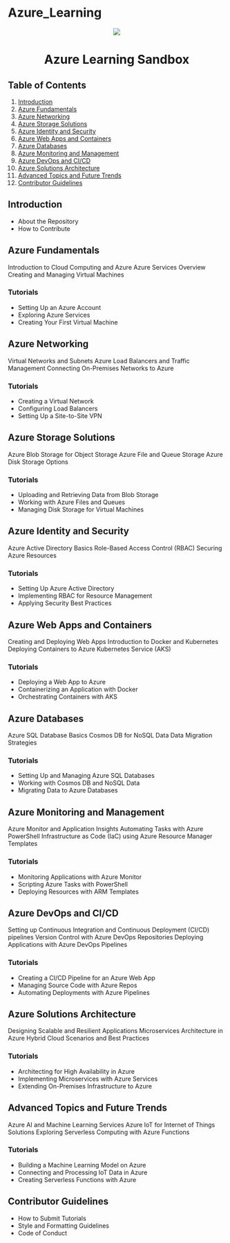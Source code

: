 # Azure_Learning

<p align="center">
    <img src="assets/icons8-azure-240.png">
</p>
<div align="center">
  <h1>Azure Learning Sandbox</h1>
</div>

## Table of Contents

1. [Introduction](#introduction)
2. [Azure Fundamentals](#azure-fundamentals)
3. [Azure Networking](#azure-networking)
4. [Azure Storage Solutions](#azure-storage-solutions)
5. [Azure Identity and Security](#azure-identity-and-security)
6. [Azure Web Apps and Containers](#azure-web-apps-and-containers)
7. [Azure Databases](#azure-databases)
8. [Azure Monitoring and Management](#azure-monitoring-and-management)
9. [Azure DevOps and CI/CD](#azure-devops-and-cicd)
10. [Azure Solutions Architecture](#azure-solutions-architecture)
11. [Advanced Topics and Future Trends](#advanced-topics-and-future-trends)
12. [Contributor Guidelines](#contributor-guidelines)

## Introduction

- About the Repository
- How to Contribute

## Azure Fundamentals

Introduction to Cloud Computing and Azure
Azure Services Overview
Creating and Managing Virtual Machines

### Tutorials

- Setting Up an Azure Account
- Exploring Azure Services
- Creating Your First Virtual Machine

## Azure Networking

Virtual Networks and Subnets
Azure Load Balancers and Traffic Management
Connecting On-Premises Networks to Azure

### Tutorials

- Creating a Virtual Network
- Configuring Load Balancers
- Setting Up a Site-to-Site VPN

## Azure Storage Solutions

Azure Blob Storage for Object Storage
Azure File and Queue Storage
Azure Disk Storage Options

### Tutorials

- Uploading and Retrieving Data from Blob Storage
- Working with Azure Files and Queues
- Managing Disk Storage for Virtual Machines

## Azure Identity and Security

Azure Active Directory Basics
Role-Based Access Control (RBAC)
Securing Azure Resources

### Tutorials

- Setting Up Azure Active Directory
- Implementing RBAC for Resource Management
- Applying Security Best Practices

## Azure Web Apps and Containers

Creating and Deploying Web Apps
Introduction to Docker and Kubernetes
Deploying Containers to Azure Kubernetes Service (AKS)

### Tutorials

- Deploying a Web App to Azure
- Containerizing an Application with Docker
- Orchestrating Containers with AKS

## Azure Databases

Azure SQL Database Basics
Cosmos DB for NoSQL Data
Data Migration Strategies

### Tutorials

- Setting Up and Managing Azure SQL Databases
- Working with Cosmos DB and NoSQL Data
- Migrating Data to Azure Databases

## Azure Monitoring and Management

Azure Monitor and Application Insights
Automating Tasks with Azure PowerShell
Infrastructure as Code (IaC) using Azure Resource Manager Templates

### Tutorials

- Monitoring Applications with Azure Monitor
- Scripting Azure Tasks with PowerShell
- Deploying Resources with ARM Templates

## Azure DevOps and CI/CD

Setting up Continuous Integration and Continuous Deployment (CI/CD) pipelines
Version Control with Azure DevOps Repositories
Deploying Applications with Azure DevOps Pipelines

### Tutorials

- Creating a CI/CD Pipeline for an Azure Web App
- Managing Source Code with Azure Repos
- Automating Deployments with Azure Pipelines

## Azure Solutions Architecture

Designing Scalable and Resilient Applications
Microservices Architecture in Azure
Hybrid Cloud Scenarios and Best Practices

### Tutorials

- Architecting for High Availability in Azure
- Implementing Microservices with Azure Services
- Extending On-Premises Infrastructure to Azure

## Advanced Topics and Future Trends

Azure AI and Machine Learning Services
Azure IoT for Internet of Things Solutions
Exploring Serverless Computing with Azure Functions

### Tutorials

- Building a Machine Learning Model on Azure
- Connecting and Processing IoT Data in Azure
- Creating Serverless Functions with Azure

## Contributor Guidelines

- How to Submit Tutorials
- Style and Formatting Guidelines
- Code of Conduct
